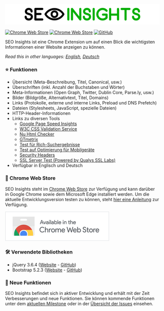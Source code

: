 ![](img/seo-insights-header.png)

[![Chrome Web Store](https://img.shields.io/chrome-web-store/v/nlkopdpfkbifcibdoecnfabipofhnoom?style=flat-square)](https://chrome.google.com/webstore/detail/seo-insights/nlkopdpfkbifcibdoecnfabipofhnoom?hl=de)
[![Chrome Web Store](https://img.shields.io/chrome-web-store/users/nlkopdpfkbifcibdoecnfabipofhnoom?style=flat-square)](https://chrome.google.com/webstore/detail/seo-insights/nlkopdpfkbifcibdoecnfabipofhnoom?hl=de)
[![GitHub](https://img.shields.io/github/license/seo-insights/seo-insights?style=flat-square)](https://github.com/SEO-Insights/seo-insights/blob/main/LICENSE)

SEO Insights ist eine Chrome Extension um auf einen Blick die wichtigsten Informationen einer Website anzeigen zu können.

*Read this in other languages: [English](README.md), [Deutsch](README.de.md)*

### :star: Funktionen

* Übersicht (Meta-Beschreibung, Titel, Canonical, usw.)
* Überschriften (inkl. Anzahl der Buchstaben und Wörter)
* Meta-Informationen (Open Graph, Twitter, Dublin Core, Parse.ly, usw.)
* Bilder (Bildgröße, Alternativtext, Titel, Domains)
* Links (Protokolle, externe und interne Links, Preload und DNS Prefetch)
* Dateien (Stylesheets, JavaScript, spezielle Dateien)
* HTTP-Header-Informationen
* Links zu diversen Tools
  - [Google Page Speed Insights](https://developers.google.com/speed/pagespeed/insights/)
  - [W3C CSS Validation Service](https://jigsaw.w3.org/css-validator/)
  - [Nu Html Checker](https://validator.w3.org/nu/)
  - [GTmetrix](https://gtmetrix.com/)
  - [Test für Rich-Suchergebnisse](https://search.google.com/test/rich-results)
  - [Test auf Optimierung für Mobilgeräte](https://search.google.com/test/mobile-friendly)
  - [Security Headers](https://securityheaders.com/)
  - [SSL Server Test (Powered by Qualys SSL Labs)](https://www.ssllabs.com/ssltest/)
* Verfügbar in Englisch und Deutsch

### :rocket: Chrome Web Store

SEO Insights steht im [Chrome Web Store](https://chrome.google.com/webstore/detail/seo-insights/nlkopdpfkbifcibdoecnfabipofhnoom?hl=de) zur Verfügung und kann darüber in Google Chrome sowie dem Microsoft Edge installiert werden. Um die aktuelle Entwicklungsversion testen zu können, steht [hier eine Anleitung](https://github.com/SEO-Insights/seo-insights/wiki/Development-de-DE) zur Verfügung.

[![Available in the Chrome Web Store](img/available-in-the-chrome-web-store.png)](https://chrome.google.com/webstore/detail/seo-insights/nlkopdpfkbifcibdoecnfabipofhnoom?hl=de)

### :hammer_and_wrench: Verwendete Bibliotheken

* jQuery 3.6.4 ([Website](https://jquery.com/) - [GitHub](https://github.com/jquery/jquery))
* Bootstrap 5.2.3 ([Website](https://getbootstrap.com/docs/5.2/getting-started/introduction/) - [GitHub](https://github.com/twbs/bootstrap))

### :tada: Neue Funktionen

SEO Insights befindet sich in aktiver Entwicklung und erhält mit der Zeit Verbesserungen und neue Funktionen. Sie können kommende Funktionen unter dem [aktuellen Milestone](https://github.com/SEO-Insights/seo-insights/milestone/6) oder in der [Übersicht der Issues](https://github.com/SEO-Insights/seo-insights/issues) einsehen.